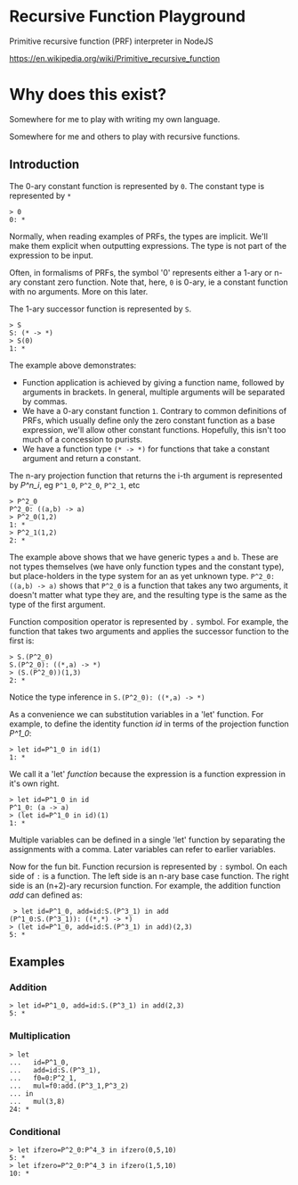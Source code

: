 # Recursive Function Playground

Primitive recursive function (PRF) interpreter in NodeJS

https://en.wikipedia.org/wiki/Primitive_recursive_function

# Why does this exist?

Somewhere for me to play with writing my own language.

Somewhere for me and others to play with recursive functions.

## Introduction

The 0-ary constant function is represented by `0`.  The constant type is represented by `*`
```
> 0
0: *
```
Normally, when reading examples of PRFs, the types are implicit.  We'll make them explicit when outputting expressions.  The type is not part of the expression to be input.

Often, in formalisms of PRFs, the symbol '0' represents either a 1-ary or n-ary constant zero function.  Note that, here, `0` is 0-ary, ie a constant function with no arguments.  More on this later. 

The 1-ary successor function is represented by `S`.  
```
> S
S: (* -> *)
> S(0)
1: *
```
The example above demonstrates:
  - Function application is achieved by giving a function name, followed by arguments in brackets.  In general, multiple arguments will be separated by commas.
  - We have a 0-ary constant function `1`. Contrary to common definitions of PRFs, which usually define only the zero constant function as a base expression, we'll allow other constant functions.  Hopefully, this isn't too much of a concession to purists.
  - We have a function type `(* -> *)` for functions that take a constant argument and return a constant.

The n-ary projection function that returns the i-th argument is represented by _P^n_i_, eg `P^1_0`, `P^2_0`, `P^2_1`, etc
```
> P^2_0
P^2_0: ((a,b) -> a)
> P^2_0(1,2)
1: *
> P^2_1(1,2)
2: *
```
The example above shows that we have generic types `a` and `b`. These are not types themselves (we have only function types and the constant type), but place-holders in the type system for an as yet unknown type.  `P^2_0: ((a,b) -> a)` shows that `P^2_0` is a function that takes any two arguments, it doesn't matter what type they are, and the resulting type is the same as the type of the first argument. 

Function composition operator is represented by `.` symbol. For example, the function that takes two arguments and applies the successor function to the first is:
```
> S.(P^2_0)
S.(P^2_0): ((*,a) -> *)
> (S.(P^2_0))(1,3)
2: *
```
Notice the type inference in `S.(P^2_0): ((*,a) -> *)`

As a convenience we can substitution variables in a 'let' function.  For example, to define the identity function _id_ in terms of the projection function _P^1_0_:
```
> let id=P^1_0 in id(1)
1: *
```
We call it a 'let' _function_ because the expression is a function expression in it's own right.
```
> let id=P^1_0 in id
P^1_0: (a -> a)
> (let id=P^1_0 in id)(1)
1: *
```

Multiple variables can be defined in a single 'let' function by separating the assignments with a comma.  Later variables can refer to earlier variables.

Now for the fun bit.  Function recursion is represented by `:` symbol.  On each side of `:` is a function.  The left side is an n-ary base case function.  The right side is an (n+2)-ary recursion function.  For example, the addition function _add_ can defined as:
```
 > let id=P^1_0, add=id:S.(P^3_1) in add
(P^1_0:S.(P^3_1)): ((*,*) -> *)
> (let id=P^1_0, add=id:S.(P^3_1) in add)(2,3)
5: *
```

## Examples

### Addition
```
> let id=P^1_0, add=id:S.(P^3_1) in add(2,3)
5: *
``` 

### Multiplication
```
> let 
...   id=P^1_0, 
...   add=id:S.(P^3_1),
...   f0=0:P^2_1,
...   mul=f0:add.(P^3_1,P^3_2)
... in
...   mul(3,8)
24: *
```

### Conditional
```
> let ifzero=P^2_0:P^4_3 in ifzero(0,5,10)
5: *
> let ifzero=P^2_0:P^4_3 in ifzero(1,5,10)
10: *
```


